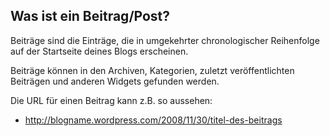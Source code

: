 ## Was ist ein Beitrag/Post?

Beiträge sind die Einträge, die in umgekehrter chronologischer Reihenfolge auf der Startseite deines Blogs erscheinen.

Beiträge können in den Archiven, Kategorien, zuletzt veröffentlichten Beiträgen und anderen Widgets gefunden werden.

Die URL für einen Beitrag kann z.B. so aussehen:

  * http://blogname.wordpress.com/2008/11/30/titel-des-beitrags
